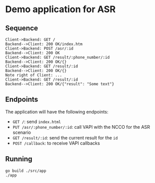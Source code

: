 # Demo application for ASR

## Sequence

```sequence
Client->Backend: GET /
Backend-->Client: 200 OK/index.htm
Client->Backend: POST /asr/:id
Backend-->Client: 200 OK
Client->Backend: GET /result/:phone_number/:id
Backend-->Client: 200 OK/{}
Client->Backend: GET /result/:id
Backend-->Client: 200 OK/{}
Note right of Client: ...
Client->Backend: GET /result/:id
Backend-->Client: 200 OK/{"result": "Some text"}

```

## Endpoints

The application will have the following endpoints:

- `GET /`: send `index.html`
- `PUT /asr/:phone_number/:id`: call VAPI with the NCCO for the ASR scenario
- `GET /result/:id`: send the current result for the `id`
- `POST /callback`: to receive VAPI callbacks

## Running
```
go build ./src/app
./app
```